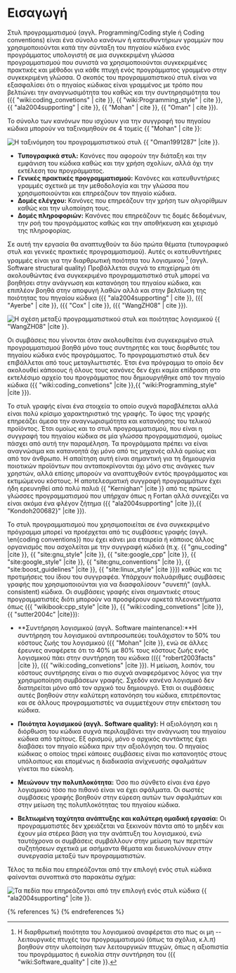 # Εισαγωγή

Στυλ προγραμματισμού (αγγλ. Programming/Coding style ή Coding conventions)
είναι ένα σύνολο κανόνων ή κατευθυντήριων γραμμών που χρησιμοποιούνται κατά την
σύνταξη του πηγαίου κώδικα ενός προγράμματος υπολογιστή σε μια συγκεκριμένη γλώσσα
προγραμματισμού που συνιστά να χρησιμοποιούνται συγκεκριμένες πρακτικές και μέθοδοι
για κάθε πτυχή ενός προγράμματος γραμμένο στην συγκεκριμένη γλώσσα. Ο σκοπός του
προγραμματιστικού στυλ είναι να εξασφαλίσει ότι ο πηγαίος κώδικας είναι γραμμένος με
τρόπο που βελτιώνει την αναγνωσιμότητα του καθώς και την συντηρησιμότητα του 
({{ "wiki:coding_convetions" | cite }}, {{ "wiki:Programming_style" | cite }},
{{ "ala2004supporting" | cite }}, {{ "Mohan" | cite }}, {{ "Oman" | cite }}).

Το σύνολο των κανόνων που ισχύουν για την συγγραφή του πηγαίου κώδικα μπορούν να ταξινομηθούν σε 4 τομείς {{ "Mohan" | cite }}:

![Η ταξινόμηση του προγραμματιστικού στυλ {{ "Oman1991287" |cite }}.
](../images/style_taxonomy.png)


* **Τυπογραφικά στυλ:** Κανόνες που αφορούν την διάταξη και την εμφάνιση του 
κώδικα καθώς και την χρήση σχολίων, αλλά όχι την εκτέλεση του προγράμματος.
* **Γενικές πρακτικές προγραμματισμού:** Κανόνες και κατευθυντήριες γραμμές 
σχετικά με την μεθοδολογία και την γλώσσα που χρησιμοποιούνται και επηρεάζουν 
τον πηγαίο κώδικα.
* **Δομές ελέγχου:** Κανόνες που επηρεάζουν την χρήση των αλγορίθμων καθώς και 
την υλοποίηση τους.
* **Δομές πληροφοριών:** Κανόνες που επηρεάζουν τις δομές δεδομένων, την ροή 
του προγράμματος καθώς και την αποθήκευση και χειρισμό της πληροφορίας.

Σε αυτή την εργασία θα αναπτυχθούν τα δύο πρώτα θέματα (τυπογραφικό στυλ και
γενικές πρακτικές προγραμματισμού). Αυτές οι κατευθυντήριες γραμμές είναι για
την διαρθρωτική ποιότητα του λογισμικού [^1] (αγγλ. Software structural quality)
Προβάλλεται συχνά το επιχείρημα ότι ακολουθώντας ένα συγκεκριμένο προγραμματιστικό
στυλ μπορεί να βοηθήσει στην ανάγνωση και κατανόηση του πηγαίου κώδικα, και 
επιπλέον βοηθά στην αποφυγή λαθών αλλά και στην βελτίωση της ποιότητας του 
πηγαίου κώδικα ({{ "ala2004supporting" | cite }}, ({{ "Ayerbe" | cite }}, 
({{ "Cox" | cite }}, ({{ "WangZH08" | cite }}). 

![Η σχέση μεταξύ προγραμματιστικού στυλ και ποιότητας λογισμικού 
{{ "WangZH08" |cite }}.](../images/coding_standard_to_software_quality.png)

Οι συμβάσεις που γίνονται όταν ακολουθείται ένα συγκεκριμένο στυλ προγραμματισμού
βοηθά μόνο τους συντηρητές και τους διορθωτές του πηγαίου κώδικα ενός προγράμματος.
Το προγραμματιστικό στυλ δεν επιβάλλεται από τους μεταγλωττιστές. Έτσι ένα πρόγραμμα
το οποίο δεν ακολουθεί κάποιους ή όλους τους κανόνες δεν έχει καμία επίδραση στο
εκτελέσιμο αρχείο του προγράμματος που δημιουργήθηκε από τον πηγαίο κώδικα
({{ "wiki:coding_convetions" |cite }},{{ "wiki:Programming_style" |cite }}).

Το στυλ γραφής είναι ένα στοιχεία το οποίο συχνά παραβλέπεται αλλά είναι πολύ
κρίσιμο χαρακτηριστικό της γραφής. Το ύφος της γραφής επηρεάζει άμεσα την
αναγνωρισιμότητα και κατανόησης του τελικού προϊόντος. Έτσι ομοίως και το στυλ
προγραμματισμού, που είναι η συγγραφή του πηγαίου κώδικα σε μία γλώσσα
προγραμματισμού, ομοίως πάσχει από αυτή την παραμέληση. Τα προγράμματα πρέπει να
είναι αναγνώσιμα και κατανοητά όχι μόνο από τις μηχανές αλλά ομοίως και από τον
άνθρωπο. Η απαίτηση αυτή είναι σημαντική για τη δημιουργία ποιοτικών προϊόντων που
ανταποκρίνονται όχι μόνο στις ανάγκες των χρηστών, αλλά επίσης μπορούν να
αναπτυχθούν εντός προγράμματος και εκτιμώμενου κόστους. Η αποτελεσματική συγγραφή
προγραμμάτων έχει ήδη ερευνηθεί από πολύ παλιά {{ "Kernighan" |cite }} από τις πρώτες
γλώσσες προγραμματισμού που υπήρχαν όπως η Fortan αλλά συνεχίζει να είναι ακόμα ένα
φλέγον ζήτημα ({{ "ala2004supporting" |cite }},{{ "Kondoh200682}" |cite }}). 

Το στυλ προγραμματισμού που χρησιμοποιείται σε ένα συγκεκριμένο πρόγραμμα μπορεί να
προέρχεται από τις συμβάσεις γραφής (αγγλ. \en{coding conventions}) που έχει κάνει
μια εταιρεία ή κάποιος άλλος οργανισμός που ασχολείται με την συγγραφή κώδικά 
(π.χ. {{ "gnu_coding" |cite }}, {{ "site:gnu_style" |cite }},
{{ "site:google_cpp" |cite }}, {{ "site:google_style" |cite }},
{{ "site:gnu_conventions" |cite }}, {{ "site:boost_guidelines" |cite }},
{{ "site:linux_style" |cite }}}) καθώς και τις προτιμήσεις του ίδιου του συγγραφέα.
Υπάρχουν πολυάριθμες συμβάσεις γραφής που χρησιμοποιούνται για να διασφαλίσουν
"συνεπή" (αγλλ. consistent) κώδικα. Οι συμβάσεις γραφής είναι σημαντικές στους
προγραμματιστές διότι μπορούν να προσφέρουν αρκετά πλεονεκτήματα όπως
({{ "wikibook:cpp_style" |cite }}, {{ "wiki:coding_convetions" |cite }},
{{ "sutter2004c" |cite}}):

* **Συντήρηση λογισμικού (αγγλ. Software maintenance):**Η  συντήρηση του λογισμικού
αντιπροσωπεύει τουλάχιστον το 50% του κόστους ζωής του λογισμικού
({{ "Mohan" |cite }}, ενώ σε άλλες έρευνες αναφέρετε ότι το 40% με 80% τους κόστους
ζωής ενός λογισμικού πάει στην συντήρηση του κώδικα 
(({{ "robert2003facts" |cite }}, ({{ "wiki:coding_convetions" |cite }}). 
Η μείωση, λοιπόν, του κόστους συντήρησης είναι ο πιο συχνά αναφερόμενος λόγος για
την χρησιμοποίηση συμβάσεων γραφής. Σχεδόν κανένα λογισμικό δεν διατηρείται μόνο από
τον αρχικό του δημιουργό. Έτσι οι συμβάσεις αυτές βοηθούν στην καλύτερη κατανόηση
του κώδικα, επιτρέποντας και σε άλλους προγραμματιστές να συμμετέχουν στην επέκταση
του κώδικα.

* **Ποιότητα λογισμικού (αγγλ. Software quality):** Η αξιολόγηση και η διόρθωση του
κώδικα συχνά περιλαμβάνει την ανάγνωση του πηγαίου κώδικα από τρίτους. Εξ ορισμού,
μόνο ο αρχικός συντάκτης έχει διαβάσει τον πηγαίο κώδικα πριν την αξιολόγηση του. Ο
πηγαίος κώδικας ο οποίος τηρεί κάποιες συμβάσεις είναι πιο κατανοητός στους
υπόλοιπους και επομένως η διαδικασία ανίχνευσής σφαλμάτων γίνεται πιο εύκολη. 

* **Μειώνουν την πολυπλοκότητα:** Όσο πιο σύνθετο είναι ένα έργο λογισμικού τόσο 
πιο πιθανό είναι να έχει σφάλματα. Οι σωστές συμβάσεις γραφής βοηθούν στην εύρεση
αυτών των σφαλμάτων και στην μείωση της πολυπλοκότητας του πηγαίου κώδικα.

* **Βελτιωμένη ταχύτητα ανάπτυξης και καλύτερη ομαδική εργασία:** 
Οι προγραμματιστές δεν χρειάζεται να ξεκινούν πάντα από το μηδέν και έχουν μία
στέρεα βάση για την ανάπτυξη του λογισμικού, ενώ ταυτόχρονα οι συμβάσεις 
συμβάλλουν στην μείωση των περιττών συζητήσεων σχετικά με ασήμαντα θέματα και
διευκολύνουν στην συνεργασία μεταξύ των προγραμματιστών.


Τέλος τα πεδία που επηρεάζονται από την επιλογή ενός στυλ κώδικα φαίνονται συνοπτικά στο παρακάτω σχήμα:

![Τα πεδία που επηρεάζονται από την επιλογή ενός στυλ κώδικα
{{ "ala2004supporting" |cite }}.](../images/style_quality.png)


[^1]: Η διαρθρωτική ποιότητα του λογισμικού αναφέρεται στο πως οι μη -- λειτουργικές πτυχές του προγραμματισμού (όπως τα σχόλια, κ.λ.π) βοηθούν στην υλοποίηση των λειτουργικών πτυχών, όπως η αξιοπιστία του προγράμματος ή ευκολία στην συντήρηση του ({{ "wiki:Software_quality" | cite }}.

{% references %} {% endreferences %}






